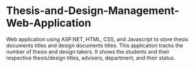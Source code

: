 # Thesis-and-Design-Management-Web-Application
Web application using ASP.NET, HTML, CSS, and Javascript to store thesis documents titles and design documents titles.
This application tracks the number of thesis and design takers. It shows the students and their respective thesis/design titles, 
advisers, department, and their status.
